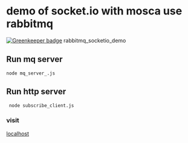 # demo of socket.io with mosca use rabbitmq

[![Greenkeeper badge](https://badges.greenkeeper.io/stableShip/rabbitmq_socketio_demo.svg)](https://greenkeeper.io/)
rabbitmq_socketio_demo

## Run mq server
`node mq_server_.js`

## Run http server
` node subscribe_client.js`

### visit
[localhost](http://localhost:3000)
